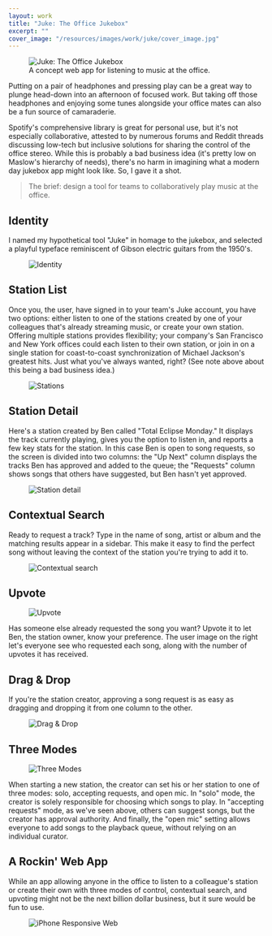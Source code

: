 ```yaml
---
layout: work
title: "Juke: The Office Jukebox"
excerpt: ""
cover_image: "/resources/images/work/juke/cover_image.jpg"
---
```


<figure class="large">
	<img src="/resources/images/work/juke/1-overview.jpg" alt="Juke: The Office Jukebox" />
	<figcaption>A concept web app for listening to music at the office.</figcaption>
</figure>

Putting on a pair of headphones and pressing play can be a great way to plunge head-down into an afternoon of focused work. But taking off those headphones and enjoying some tunes alongside your office mates can also be a fun source of camaraderie.

Spotify's comprehensive library is great for personal use, but it's not especially collaborative, attested to by numerous forums and Reddit threads discussing low-tech but inclusive solutions for sharing the control of the office stereo. While this is probably a bad business idea (it's pretty low on Maslow's hierarchy of needs), there's no harm in imagining what a modern day jukebox app might look like. So, I gave it a shot.

> The brief: design a tool for teams to collaboratively play music at the office.


## Identity

I named my hypothetical tool "Juke" in homage to the jukebox, and selected a playful typeface reminiscent of Gibson electric guitars from the 1950's.

<figure class="medium">
  <img src="/resources/images/work/juke/identity.png" alt="Identity" />
</figure>


## Station List

Once you, the user, have signed in to your team's Juke account, you have two options: either listen to one of the stations created by one of your colleagues that's already streaming music, or create your own station. Offering multiple stations provides flexibility; your company's San Francisco and New York offices could each listen to their own station, or join in on a single station for coast-to-coast synchronization of Michael Jackson's greatest hits. Just what you've always wanted, right? (See note above about this being a bad business idea.)

<figure class="large">
	<img src="/resources/images/work/juke/2-stations.jpg" alt="Stations" />
</figure>


## Station Detail

Here's a station created by Ben called "Total Eclipse Monday." It displays the track currently playing, gives you the option to listen in, and reports a few key stats for the station. In this case Ben is open to song requests, so the screen is divided into two columns: the "Up Next" column displays the tracks Ben has approved and added to the queue; the "Requests" column shows songs that others have suggested, but Ben hasn't yet approved.


<figure class="medium">
	<img src="/resources/images/work/juke/3-station-detail.jpg" alt="Station detail" />
</figure>


## Contextual Search

Ready to request a track? Type in the name of song, artist or album and the matching results appear in a sidebar. This make it easy to find the perfect song without leaving the context of the station you're trying to add it to.

<figure class="large">
	<img src="/resources/images/work/juke/4-search.jpg" alt="Contextual search" />
</figure>


## Upvote

<figure class="small">
  <img src="/resources/images/work/juke/5-upvote.jpg" alt="Upvote" />
</figure>

Has someone else already requested the song you want? Upvote it to let Ben, the station owner, know your preference. The user image on the right let's everyone see who requested each song, along with the number of upvotes it has received.


## Drag & Drop

If you're the station creator, approving a song request is as easy as dragging and dropping it from one column to the other.

<figure class="medium">
  <img src="/resources/images/work/juke/6-dragdrop.png" alt="Drag & Drop" />
</figure>


## Three Modes

<figure class="small">
  <img src="/resources/images/work/juke/7-modes.png" alt="Three Modes" />
</figure>

When starting a new station, the creator can set his or her station to one of three modes: solo, accepting requests, and open mic. In "solo" mode, the creator is solely responsible for choosing which songs to play. In "accepting requests" mode, as we've seen above, others can suggest songs, but the creator has approval authority. And finally, the "open mic" setting allows everyone to add songs to the playback queue, without relying on an individual curator. 


## A Rockin' Web App

While an app allowing anyone in the office to listen to a colleague's station or create their own with three modes of control, contextual search, and upvoting might not be the next billion dollar business, but it sure would be fun to use.


<figure class="medium">
  <img src="/resources/images/work/juke/8-iphone.jpg" alt="iPhone Responsive Web" />
</figure>
